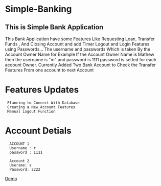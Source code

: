# Simple-Banking
  This is Simple Bank Application
  ------------------------------------
  This Bank Application have some Features Like 
  Requesting Loan, 
  Transfer Funds , 
  And Closing Account and add Timer Logout and Login Features using Passwords... 
  The username and passwords Which is taken By the Account Owner Name for Example If the Account Owner Name is Mathew then the username is "m" and password is 1111
  password is setted for each account Owner. 
  Currently Added Two Bank Account to Check the Transfer Features From one account to next Account 

# Features Updates 
     Planning to Connect With Database 
     Creating a New Account Features 
     Manual Logout Function 
  
  
  # Account Detials
      ACCOUNT 1 
      Username : r
      password : 1111
      
      Account 2
      Userame: s
      Password: 2222

[Demo](https://monkanoo.github.io/Simple-Banking/)
